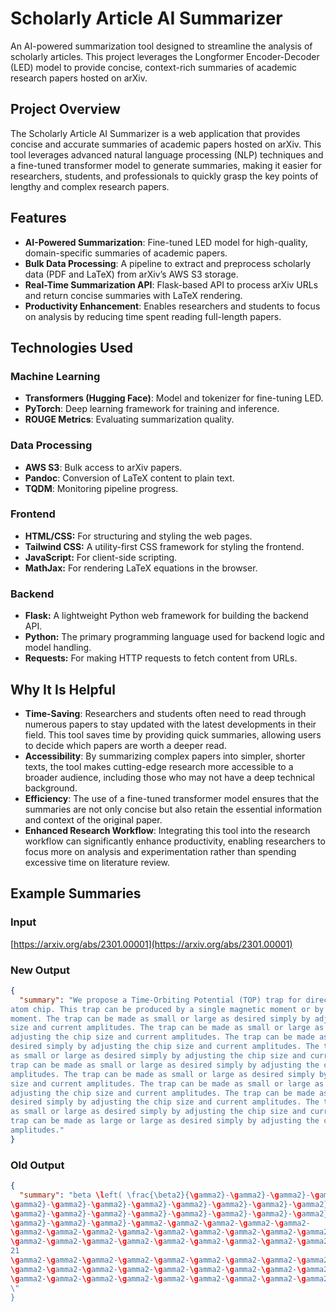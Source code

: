 # Scholarly Article AI Summarizer

An AI-powered summarization tool designed to streamline the analysis of scholarly articles. This project leverages the Longformer Encoder-Decoder (LED) model to provide concise, context-rich summaries of academic research papers hosted on arXiv.

## Project Overview

The Scholarly Article AI Summarizer is a web application that provides concise and accurate summaries of academic papers hosted on arXiv. This tool leverages advanced natural language processing (NLP) techniques and a fine-tuned transformer model to generate summaries, making it easier for researchers, students, and professionals to quickly grasp the key points of lengthy and complex research papers.

## Features

- **AI-Powered Summarization**: Fine-tuned LED model for high-quality, domain-specific summaries of academic papers.
- **Bulk Data Processing**: A pipeline to extract and preprocess scholarly data (PDF and LaTeX) from arXiv’s AWS S3 storage.
- **Real-Time Summarization API**: Flask-based API to process arXiv URLs and return concise summaries with LaTeX rendering.
- **Productivity Enhancement**: Enables researchers and students to focus on analysis by reducing time spent reading full-length papers.

## Technologies Used

### Machine Learning
- **Transformers (Hugging Face)**: Model and tokenizer for fine-tuning LED.
- **PyTorch**: Deep learning framework for training and inference.
- **ROUGE Metrics**: Evaluating summarization quality.

### Data Processing
- **AWS S3**: Bulk access to arXiv papers.
- **Pandoc**: Conversion of LaTeX content to plain text.
- **TQDM**: Monitoring pipeline progress.

### Frontend
- **HTML/CSS:** For structuring and styling the web pages.
- **Tailwind CSS:** A utility-first CSS framework for styling the frontend.
- **JavaScript:** For client-side scripting.
- **MathJax:** For rendering LaTeX equations in the browser.

### Backend
- **Flask:** A lightweight Python web framework for building the backend API.
- **Python:** The primary programming language used for backend logic and model handling.
- **Requests:** For making HTTP requests to fetch content from URLs.

## Why It Is Helpful

- **Time-Saving**: Researchers and students often need to read through numerous papers to stay updated with the latest developments in their field. This tool saves time by providing quick summaries, allowing users to decide which papers are worth a deeper read.
- **Accessibility**: By summarizing complex papers into simpler, shorter texts, the tool makes cutting-edge research more accessible to a broader audience, including those who may not have a deep technical background.
- **Efficiency**: The use of a fine-tuned transformer model ensures that the summaries are not only concise but also retain the essential information and context of the original paper.
- **Enhanced Research Workflow**: Integrating this tool into the research workflow can significantly enhance productivity, enabling researchers to focus more on analysis and experimentation rather than spending excessive time on literature review.

## Example Summaries

### Input
[https://arxiv.org/abs/2301.00001](https://arxiv.org/abs/2301.00001)

### New Output
```json
{
  "summary": "We propose a Time-Orbiting Potential (TOP) trap for direct loading from an
atom chip. This trap can be produced by a single magnetic moment or by a single magnetic
moment. The trap can be made as small or large as desired simply by adjusting the chip
size and current amplitudes. The trap can be made as small or large as desired simply by
adjusting the chip size and current amplitudes. The trap can be made as small or large as
desired simply by adjusting the chip size and current amplitudes. The trap can be made
as small or large as desired simply by adjusting the chip size and current amplitudes. The
trap can be made as small or large as desired simply by adjusting the chip size and current
amplitudes. The trap can be made as small or large as desired simply by adjusting the chip
size and current amplitudes. The trap can be made as small or large as desired simply by
adjusting the chip size and current amplitudes. The trap can be made as small or large as
desired simply by adjusting the chip size and current amplitudes. The trap can be made
as small or large as desired simply by adjusting the chip size and current amplitudes. The
trap can be made as large or large as desired simply by adjusting the chip size and current
amplitudes."
}
```

### Old Output
```json
{
  "summary": "beta \left( \frac{\beta2}{\gamma2}-\gamma2}-\gamma2}-\gamma2}-\gamma2}-
\gamma2}-\gamma2}-\gamma2}-\gamma2}-\gamma2}-\gamma2}-\gamma2}-\gamma2}-
\gamma2}-\gamma2}-\gamma2}-\gamma2}-\gamma2}-\gamma2}-\gamma2}-\gamma2}-
\gamma2}-\gamma2}-\gamma2}-\gamma2-\gamma2-\gamma2-\gamma2-\gamma2-
\gamma2-\gamma2-\gamma2-\gamma2-\gamma2-\gamma2-\gamma2-\gamma2-\gamma2-\gamma2-
\gamma2-\gamma2-\gamma2-\gamma2-\gamma2-\gamma2-\gamma2-\gamma2-\gamma2-\gamma2-
21
\gamma2-\gamma2-\gamma2-\gamma2-\gamma2-\gamma2-\gamma2-\gamma2-\gamma2-\gamma2-
\gamma2-\gamma2-\gamma2-\gamma2-\gamma2-\gamma2-\gamma2-\gamma2-\gamma2-\gamma2-
\gamma2-\gamma2-\gamma2-\gamma2-\gamma2-\gamma2-\gamma2-\gamma2-\gamma2-\gamma2-
\"
}
```
